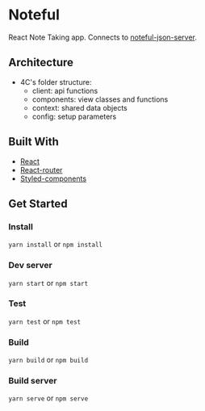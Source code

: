 # Noteful

React Note Taking app. Connects to [noteful-json-server](https://github.com/tomatau/noteful-json-server).

## Architecture

- 4C's folder structure:
  - client: api functions
  - components: view classes and functions
  - context: shared data objects
  - config: setup parameters

## Built With

- [React](https://reactjs.org/)
- [React-router](https://reacttraining.com/react-router/)
- [Styled-components](https://maven.apache.org/)

## Get Started

### Install

`yarn install` or `npm install`

### Dev server

`yarn start` or `npm start`

### Test

`yarn test` or `npm test`

### Build

`yarn build` or `npm build`

### Build server

`yarn serve` or `npm serve`
